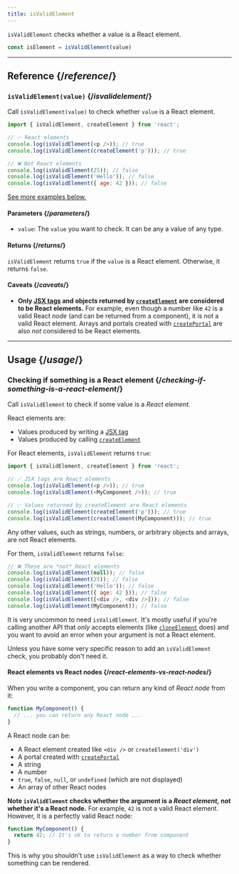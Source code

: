 ```yaml
---
title: isValidElement
---
```


<AddedInVersion version="0.12.0" />

<Intro>

`isValidElement` checks whether a value is a React element.

```js
const isElement = isValidElement(value)
```

</Intro>

<InlineToc />

---

## Reference {/*reference*/}

### `isValidElement(value)` {/*isvalidelement*/}

Call `isValidElement(value)` to check whether `value` is a React element.

```js
import { isValidElement, createElement } from 'react';

// ✅ React elements
console.log(isValidElement(<p />)); // true
console.log(isValidElement(createElement('p'))); // true

// ❌ Not React elements
console.log(isValidElement(25)); // false
console.log(isValidElement('Hello')); // false
console.log(isValidElement({ age: 42 })); // false
```

[See more examples below.](#usage)

#### Parameters {/*parameters*/}

* `value`: The `value` you want to check. It can be any a value of any type.

#### Returns {/*returns*/}

`isValidElement` returns `true` if the `value` is a React element. Otherwise, it returns `false`.

#### Caveats {/*caveats*/}

* **Only [JSX tags](/learn/writing-markup-with-jsx) and objects returned by [`createElement`](/reference/react/createElement) are considered to be React elements.** For example, even though a number like `42` is a valid React *node* (and can be returned from a component), it is not a valid React element. Arrays and portals created with [`createPortal`](/reference/react-dom/createPortal) are also *not* considered to be React elements.

---

## Usage {/*usage*/}

### Checking if something is a React element {/*checking-if-something-is-a-react-element*/}

Call `isValidElement` to check if some value is a *React element.*

React elements are:

- Values produced by writing a [JSX tag](/learn/writing-markup-with-jsx)
- Values produced by calling [`createElement`](/reference/react/createElement)

For React elements, `isValidElement` returns `true`:

```js
import { isValidElement, createElement } from 'react';

// ✅ JSX tags are React elements
console.log(isValidElement(<p />)); // true
console.log(isValidElement(<MyComponent />)); // true

// ✅ Values returned by createElement are React elements
console.log(isValidElement(createElement('p'))); // true
console.log(isValidElement(createElement(MyComponent))); // true
```

Any other values, such as strings, numbers, or arbitrary objects and arrays, are not React elements.

For them, `isValidElement` returns `false`:

```js
// ❌ These are *not* React elements
console.log(isValidElement(null)); // false
console.log(isValidElement(25)); // false
console.log(isValidElement('Hello')); // false
console.log(isValidElement({ age: 42 })); // false
console.log(isValidElement([<div />, <div />])); // false
console.log(isValidElement(MyComponent)); // false
```

It is very uncommon to need `isValidElement`. It's mostly useful if you're calling another API that *only* accepts elements (like [`cloneElement`](/reference/react/cloneElement) does) and you want to avoid an error when your argument is not a React element.

Unless you have some very specific reason to add an `isValidElement` check, you probably don't need it.

<DeepDive>

#### React elements vs React nodes {/*react-elements-vs-react-nodes*/}

When you write a component, you can return any kind of *React node* from it:

```js
function MyComponent() {
  // ... you can return any React node ...
}
```

A React node can be:

- A React element created like `<div />` or `createElement('div')`
- A portal created with [`createPortal`](/reference/react-dom/createPortal)
- A string
- A number
- `true`, `false`, `null`, or `undefined` (which are not displayed)
- An array of other React nodes

**Note `isValidElement` checks whether the argument is a *React element,* not whether it's a React node.** For example, `42` is not a valid React element. However, it is a perfectly valid React node:

```js
function MyComponent() {
  return 42; // It's ok to return a number from component
}
```

This is why you shouldn't use `isValidElement` as a way to check whether something can be rendered.

</DeepDive>
